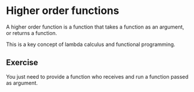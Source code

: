 Higher order functions
======================

A higher order function is a function that takes a function as an argument, or returns a function.

This is a key concept of lambda calculus and functional programming.

## Exercise

You just need to provide a function who receives and run a function passed as argument.

<script async src="./problem.js" charset="utf-8"></script>